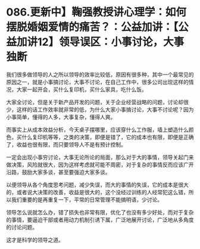 # 086.更新中】鞠强教授讲心理学：如何摆脱婚姻爱情的痛苦？：公益加讲：【公益加讲12】领导误区：小事讨论，大事独断

我们很多做领导的人之所以领导的效率比较低，原因有很多种，其中一个最常见的原因之一，就是小事搞讨论，大事不讨论，在自己工作中，很多公司出现这样的情况，大家一起开会，买什么复印机，买什么家具，吃什么饭。

大家全讨论，但是关于新产品开发的问题，关于企业经营战略的问题，讨论却很少，这样的话工作效率就非常的低，为什么大家小事搞讨论，大事不讨论呢？因为小事简单，懂得的人多，大事复杂，懂得人爽。

而事实上从成本效益分析，今天桌子摆哪里，应该穿什么工作服，墙上塑造什么颜色，买什么复印机等等，之类的决策，即便是错了，它的成本也有限，即便是正确了，收益也很有限，而只要领导人不是有预计控制。

一定会出现小事穷讨论，大事无论所论的局面，那么对于大的事情，领导关起门来做决策，风险就很大，因为这样考虑就可能不周密，对于复杂的事情反而应该广开沿路，鼓励大家多谈，甚至要强迫大家多谈。

以便领导从各个角度思考问题，减少失误，而大的事情的失误，它的成本是很大的，或者说大决策的改善，收益是很大的，这个没经过训练的人经常犯这么错，所以我们重要的是再重复一下，平常的日常管理不能搞明语，少讨论。

领导怎么说就怎么办，错了损失也非常有限，优化了也没有多少好处，而对于复杂的事情，要逼迫干部或者用动力机制引诱下属，广泛地展开讨论，广泛地从多角度的讨论问题。

这才是科学的领导之道。